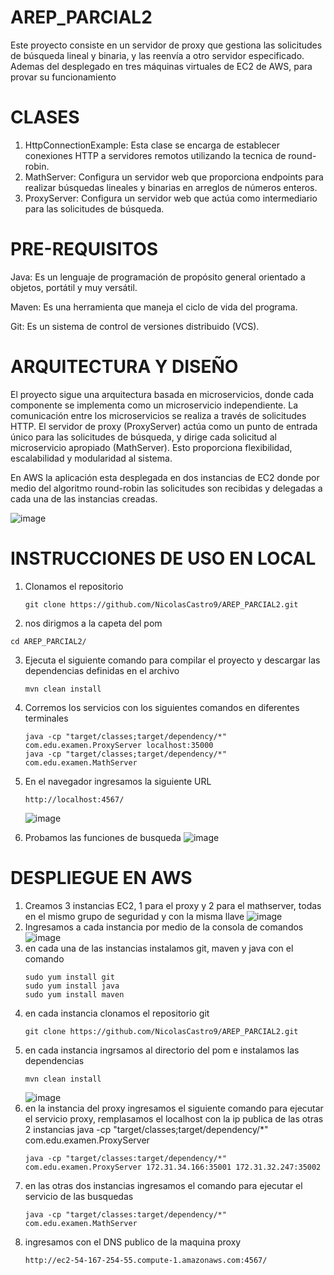 # AREP_PARCIAL2
Este proyecto consiste en un servidor de proxy que gestiona las solicitudes de búsqueda lineal y binaria, y las reenvía a otro servidor especificado. Ademas del desplegado en tres máquinas virtuales de EC2 de AWS, para provar su funcionamiento

# CLASES
1. HttpConnectionExample: Esta clase se encarga de establecer conexiones HTTP a servidores remotos utilizando la tecnica de round-robin.
2. MathServer: Configura un servidor web que proporciona endpoints para realizar búsquedas lineales y binarias en arreglos de números enteros.
3. ProxyServer: Configura un servidor web que actúa como intermediario para las solicitudes de búsqueda.

# PRE-REQUISITOS
Java: Es un lenguaje de programación de propósito general orientado a objetos, portátil y muy versátil.

Maven: Es una herramienta que maneja el ciclo de vida del programa.

Git: Es un sistema de control de versiones distribuido (VCS).

# ARQUITECTURA Y DISEÑO
El proyecto sigue una arquitectura basada en microservicios, donde cada componente se implementa como un microservicio independiente. La comunicación entre los microservicios se realiza a través de solicitudes HTTP. El servidor de proxy (ProxyServer) actúa como un punto de entrada único para las solicitudes de búsqueda, y dirige cada solicitud al microservicio apropiado (MathServer). Esto proporciona flexibilidad, escalabilidad y modularidad al sistema.

En AWS la aplicación esta desplegada en dos instancias de EC2 donde por medio del algoritmo round-robin las solicitudes son recibidas y delegadas a cada una de las instancias creadas.

![image](https://github.com/NicolasCastro9/AREP_PARCIAL2/assets/98556822/f3622437-f2c2-4dd9-8a9c-9f2364ab7cb9)

# INSTRUCCIONES DE USO EN LOCAL

1. Clonamos el repositorio
   ```
   git clone https://github.com/NicolasCastro9/AREP_PARCIAL2.git
   ```
2.  nos dirigmos a la capeta del pom
   ```
   cd AREP_PARCIAL2/
   ```
3. Ejecuta el siguiente comando para compilar el proyecto y descargar las dependencias definidas en el archivo
   ```
   mvn clean install
   ```
4. Corremos los servicios con los siguientes comandos en diferentes terminales
   ```
   java -cp "target/classes;target/dependency/*" com.edu.examen.ProxyServer localhost:35000
   java -cp "target/classes;target/dependency/*" com.edu.examen.MathServer
   ```
5. En el navegador ingresamos la siguiente URL
   ```
   http://localhost:4567/
   ```
   ![image](https://github.com/NicolasCastro9/AREP_PARCIAL2/assets/98556822/1efd4a62-f985-4ca3-9ab7-bb25769d6904)

6. Probamos las funciones de busqueda
   ![image](https://github.com/NicolasCastro9/AREP_PARCIAL2/assets/98556822/c8657bde-1370-4d8a-950e-57b12a3efc68)

# DESPLIEGUE EN AWS

1. Creamos 3 instancias EC2, 1 para el proxy y 2 para el mathserver, todas en el mismo grupo de seguridad y con la misma llave
   ![image](https://github.com/NicolasCastro9/AREP_PARCIAL2/assets/98556822/435c449d-7a11-4563-b2b6-2b39938d1b45)
2. Ingresamos a cada instancia por medio de la consola de comandos
   ![image](https://github.com/NicolasCastro9/AREP_PARCIAL2/assets/98556822/61aa4879-55c7-4eda-a350-3b7093c20202)
3. en cada una de las instancias instalamos git, maven y java con el comando
   ```
   sudo yum install git
   sudo yum install java
   sudo yum install maven
   ```
4. en cada instancia clonamos el repositorio git
   ```
   git clone https://github.com/NicolasCastro9/AREP_PARCIAL2.git
   ```
5. en cada instancia ingrsamos al directorio del pom e instalamos las dependencias
   ```
   mvn clean install
   ```
   ![image](https://github.com/NicolasCastro9/AREP_PARCIAL2/assets/98556822/9f8a7f60-a83f-4ae7-bc3e-7ee66fb98550)
6. en la instancia del proxy ingresamos el siguiente comando para ejecutar el servicio proxy, remplasamos el localhost con la ip publica de las otras 2 instancias
   java -cp "target/classes;target/dependency/*" com.edu.examen.ProxyServer
   ```
   java -cp "target/classes:target/dependency/*" com.edu.examen.ProxyServer 172.31.34.166:35001 172.31.32.247:35002
   ```
7. en las otras dos instancias ingresamos el comando para ejecutar el servicio de las busquedas
   ```
   java -cp "target/classes:target/dependency/*" com.edu.examen.MathServer
   ```
8. ingresamos con el DNS publico de la maquina proxy
   ```
   http://ec2-54-167-254-55.compute-1.amazonaws.com:4567/
   ```
   
